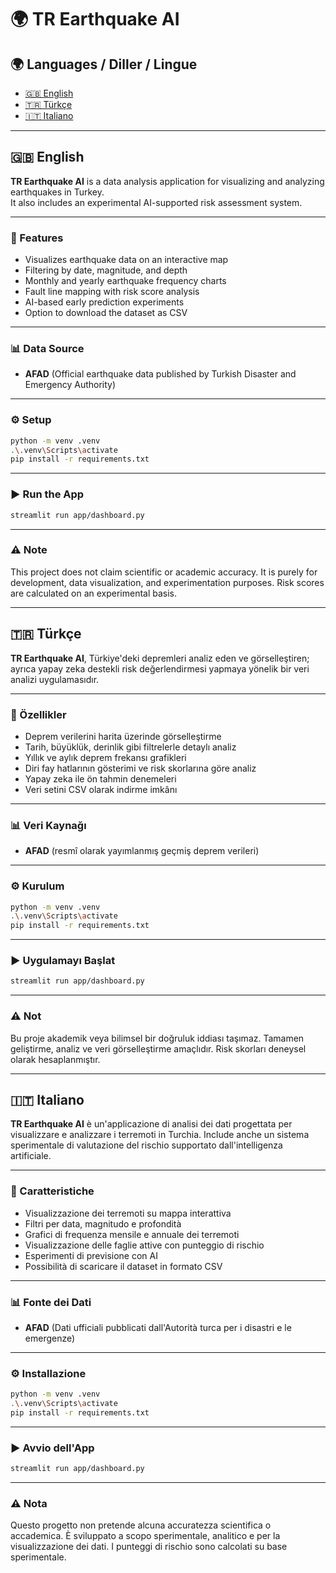 # 🌍 TR Earthquake AI

## 🌍 Languages / Diller / Lingue

- [🇬🇧 English](#-english)
- [🇹🇷 Türkçe](#-türkçe)
- [🇮🇹 Italiano](#-italiano)

---

## 🇬🇧 English

**TR Earthquake AI** is a data analysis application for visualizing and analyzing earthquakes in Turkey.  
It also includes an experimental AI-supported risk assessment system.

---

### 🚀 Features

- Visualizes earthquake data on an interactive map  
- Filtering by date, magnitude, and depth  
- Monthly and yearly earthquake frequency charts  
- Fault line mapping with risk score analysis  
- AI-based early prediction experiments  
- Option to download the dataset as CSV  

---

### 📊 Data Source

- **AFAD** (Official earthquake data published by Turkish Disaster and Emergency Authority)

---

### ⚙️ Setup

```bash
python -m venv .venv
.\.venv\Scripts\activate
pip install -r requirements.txt
````

---

### ▶️ Run the App

```bash
streamlit run app/dashboard.py
```

---

### ⚠️ Note

This project does not claim scientific or academic accuracy.
It is purely for development, data visualization, and experimentation purposes.
Risk scores are calculated on an experimental basis.

---

## 🇹🇷 Türkçe

**TR Earthquake AI**, Türkiye'deki depremleri analiz eden ve görselleştiren; ayrıca yapay zeka destekli risk değerlendirmesi yapmaya yönelik bir veri analizi uygulamasıdır.

---

### 🚀 Özellikler

* Deprem verilerini harita üzerinde görselleştirme
* Tarih, büyüklük, derinlik gibi filtrelerle detaylı analiz
* Yıllık ve aylık deprem frekansı grafikleri
* Diri fay hatlarının gösterimi ve risk skorlarına göre analiz
* Yapay zeka ile ön tahmin denemeleri
* Veri setini CSV olarak indirme imkânı

---

### 📊 Veri Kaynağı

* **AFAD** (resmî olarak yayımlanmış geçmiş deprem verileri)

---

### ⚙️ Kurulum

```bash
python -m venv .venv
.\.venv\Scripts\activate
pip install -r requirements.txt
```

---

### ▶️ Uygulamayı Başlat

```bash
streamlit run app/dashboard.py
```

---

### ⚠️ Not

Bu proje akademik veya bilimsel bir doğruluk iddiası taşımaz.
Tamamen geliştirme, analiz ve veri görselleştirme amaçlıdır.
Risk skorları deneysel olarak hesaplanmıştır.

---

## 🇮🇹 Italiano

**TR Earthquake AI** è un'applicazione di analisi dei dati progettata per visualizzare e analizzare i terremoti in Turchia.
Include anche un sistema sperimentale di valutazione del rischio supportato dall'intelligenza artificiale.

---

### 🚀 Caratteristiche

* Visualizzazione dei terremoti su mappa interattiva
* Filtri per data, magnitudo e profondità
* Grafici di frequenza mensile e annuale dei terremoti
* Visualizzazione delle faglie attive con punteggio di rischio
* Esperimenti di previsione con AI
* Possibilità di scaricare il dataset in formato CSV

---

### 📊 Fonte dei Dati

* **AFAD** (Dati ufficiali pubblicati dall'Autorità turca per i disastri e le emergenze)

---

### ⚙️ Installazione

```bash
python -m venv .venv
.\.venv\Scripts\activate
pip install -r requirements.txt
```

---

### ▶️ Avvio dell'App

```bash
streamlit run app/dashboard.py
```

---

### ⚠️ Nota

Questo progetto non pretende alcuna accuratezza scientifica o accademica.
È sviluppato a scopo sperimentale, analitico e per la visualizzazione dei dati.
I punteggi di rischio sono calcolati su base sperimentale.

```
